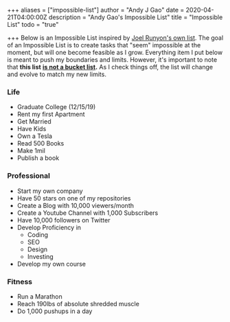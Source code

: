 +++
aliases = ["impossible-list"]
author = "Andy J Gao"
date = 2020-04-21T04:00:00Z
description = "Andy Gao's Impossible List"
title = "Impossible List"
todo = "true"

+++
Below is an Impossible List inspired by [Joel Runyon's own list](https://impossiblehq.com/impossible-list/). The goal of an Impossible List is to create tasks that "seem" impossible at the moment, but will one become feasible as I grow. Everything item I put below is meant to push my boundaries and limits. However, it's important to note that **this list** [**is not a bucket list**](https://impossiblehq.com/the-impossible-list-is-not-a-bucket-list/)**.** As I check things off, the list will change and evolve to match my new limits.

### Life

* Graduate College (12/15/19)
* Rent my first Apartment
* Get Married
* Have Kids
* Own a Tesla
* Read 500 Books
* Make 1mil
* Publish a book

### Professional

* Start my own company
* Have 50 stars on one of my repositories
* Create a Blog with 10,000 viewers/month
* Create a Youtube Channel with 1,000 Subscribers
* Have 10,000 followers on Twitter
* Develop Proficiency in
  * Coding
  * SEO
  * Design
  * Investing
* Develop my own course

### Fitness

* Run a Marathon
* Reach 190lbs of absolute shredded muscle
* Do 1,000 pushups in a day